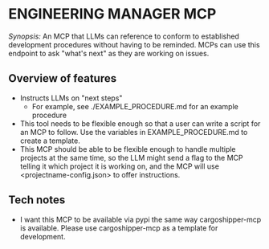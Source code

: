 # ENGINEERING MANAGER MCP

*Synopsis:* An MCP that LLMs can reference to conform to established development procedures without having to be reminded. MCPs can use this endpoint to ask "what's next" as they are working on issues.

## Overview of features
- Instructs LLMs on "next steps"
    - For example, see ./EXAMPLE_PROCEDURE.md for an example procedure
- This tool needs to be flexible enough so that a user can write a script for an MCP to follow. Use the variables in EXAMPLE_PROCEDURE.md to create a template.
- This MCP should be able to be flexible enough to handle multiple projects at the same time, so the LLM might send a flag to the MCP telling it which project it is working on, and the MCP will use <projectname-config.json> to offer instructions. 

## Tech notes
- I want this MCP to be available via pypi the same way cargoshipper-mcp is available. Please use cargoshipper-mcp as a template for development.
